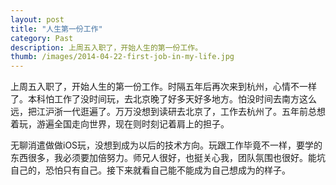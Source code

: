 ```yaml
---
layout: post
title: "人生第一份工作"
category: Past
description: 上周五入职了，开始人生的第一份工作。
thumb: /images/2014-04-22-first-job-in-my-life.jpg
---
```

上周五入职了，开始人生的第一份工作。时隔五年后再次来到杭州，心情不一样了。本科怕工作了没时间玩，去北京晚了好多天好多地方。怕没时间去南方这么远，把江沪浙一代逛遍了。万万没想到读研去北京了，工作去杭州了。五年前总想着玩，游遍全国走向世界，现在则时刻记着肩上的担子。

无聊消遣做做iOS玩，没想到成为以后的技术方向。玩跟工作毕竟不一样，要学的东西很多，我必须要加倍努力。师兄人很好，也挺关心我，团队氛围也很好。能坑自己的，恐怕只有自己。接下来就看自己能不能成为自己想成为的样子。

